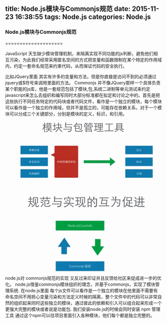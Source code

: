 title: Node.js模块与Commonjs规范
date: 2015-11-23 16:38:55
tags: Node.js
categories: Node.js
---
### Node.js模块与Commonjs规范
====================

JavaScript 天生缺少模块管理机制，来隔离实现不同功能的js判断，避免他们相互污染，为此我们经常采用匿名空间的方式把变量和函数限制在某个特定的作用域内，约定一套命名规范来约束代码，从而保证代码的安全执行。

比如JQuery里面 其实有许多的变量和方法，但是你直接是访问不到的必须通过jquery或$符号来调用里面的方法。
Commonjs 并不像JQuery那样一个具体负责某个职能的js库，他是一套规范包括了模块,包,系统二进制等单元测试来约定javascript来怎么去组织和编写同时大部分标准都在拟定和讨论之中的。首先是把这些执行不同任务特定的代码块或者代码文件，看作是一个独立的模块，每个模块可以看作是一个独立的作用域，但并不是孤立的，可能存在依赖关系，对于一个模块可以分成三个关键部分，分别是模块的定义，标识，和引用。
![Nodejs](../images/Node-1.png "Nodejs")
![Nodejs](../images/Node-2.png "Nodejs")
node.js对 commonjs规范的实现 又反过来印证并且反馈给社区来促成进一步的优化。
node.js借鉴commonjs模块组织的理念，并基于commonjs，实现了模块管理系统.
在node.js里面 每个js文件可以看作是一个独立的模块在他里面不需要有命名空间不用担心变量污染和方法定义时候的隔离，整个文件中的代码可以非常自然的组织起来同时这些独立的模块，通过彼此的依赖和引入可以组合起来形成一个更强大完整的模块或者说是功能包.
我们安装node.js的时候会同时安装 npm 管理工具 通过这个npm可以往项目里面引入各种模块，他们每个都是独立完整的。
